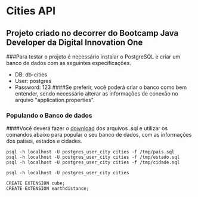 # Cities API

## Projeto criado no decorrer do Bootcamp Java Developer da Digital Innovation One

###Para testar o projeto é necessário instalar o PostgreSQL e criar um banco de dados com as seguintes especificações.
* DB: db-cities
* User: postgres
* Password: 123
####Se preferir, você poderá criar o banco como bem entender, sendo necessário alterar as informações de conexão no arquivo "application.properties".


### Populando o Banco de dados
####Você deverá fazer o [download](https://github.com/chinnonsantos/sql-paises-estados-cidades/tree/master/PostgreSQL) dos arquivos .sql e utilizar os comandos abaixo para popular o seu banco de dados, com as informações dos países, estados e cidades. 

```shell script
psql -h localhost -U postgres_user_city cities -f /tmp/pais.sql
psql -h localhost -U postgres_user_city cities -f /tmp/estado.sql
psql -h localhost -U postgres_user_city cities -f /tmp/cidade.sql

psql -h localhost -U postgres_user_city cities

CREATE EXTENSION cube; 
CREATE EXTENSION earthdistance;
```
